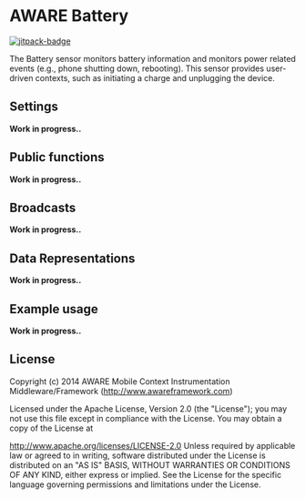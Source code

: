 # AWARE Battery

[![jitpack-badge](https://jitpack.io/v/awareframework/com.aware.android.sensor.battery.svg)](https://jitpack.io/#awareframework/com.aware.android.sensor.battery)

The Battery sensor monitors battery information and monitors power related events (e.g., phone shutting down, rebooting). This sensor provides user-driven contexts, such as initiating a charge and unplugging the device.

## Settings

**Work in progress..**

## Public functions

**Work in progress..**

## Broadcasts

**Work in progress..**

## Data Representations

**Work in progress..**

## Example usage

**Work in progress..**

## License

Copyright (c) 2014 AWARE Mobile Context Instrumentation Middleware/Framework (http://www.awareframework.com)

Licensed under the Apache License, Version 2.0 (the "License"); you may not use this file except in compliance with the License. You may obtain a copy of the License at

http://www.apache.org/licenses/LICENSE-2.0
Unless required by applicable law or agreed to in writing, software distributed under the License is distributed on an "AS IS" BASIS, WITHOUT WARRANTIES OR CONDITIONS OF ANY KIND, either express or implied. See the License for the specific language governing permissions and limitations under the License.
